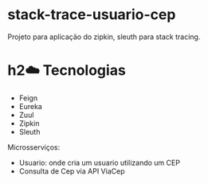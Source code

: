 # stack-trace-usuario-cep
Projeto para aplicação do zipkin, sleuth para stack tracing. 

# h2:cloud: Tecnologias
- Feign
- Eureka
- Zuul
- Zipkin
- Sleuth

Microsserviços:
- Usuario: onde cria um usuario utilizando um CEP
- Consulta de Cep via API ViaCep

